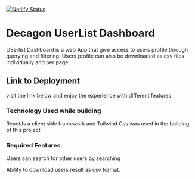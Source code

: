 [![Netlify Status](https://api.netlify.com/api/v1/badges/2811387b-a1f7-450b-b05f-a08090f30e6a/deploy-status)](https://app.netlify.com/sites/decagon-users-dashboard/deploys)
# Decagon UserList Dashboard

USerlist Dashboard is a web App that give access to users profile through querying and filtering. Users profile can also be downloaded as csv files individually and per page.

## Link to Deployment

visit the link below and enjoy the experience with different features

### Technology Used while building

ReactJs a client side framework and Tailwind Css was used in the building of this project

### Required Features

Users can search for other users by searching

Ability to download users result as csv format.